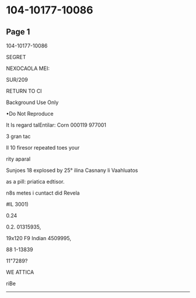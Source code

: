 # 104-10177-10086

## Page 1

104-10177-10086

SEGRET

NEXOCAOLA MEI:

SUR/209

RETURN TO CI

Background Use Only

•Do Not Reproduce

It Is regard talEntilar: Corn 000119 977001

3 gran tac

Il 10 firesor repeated toes your

rity aparal

Sunjoes 18 explosed by 25° ilina Casnany li Vaahluatos

as a pill: priatica edtisor.

n8s metes i cuntact did Revela

#lL 3001)

0.24

0.2. 01315935,

19x120 F9 Indian 4509995,

88 1-13839

11"7289?

WE ATTICA

riBe

---

